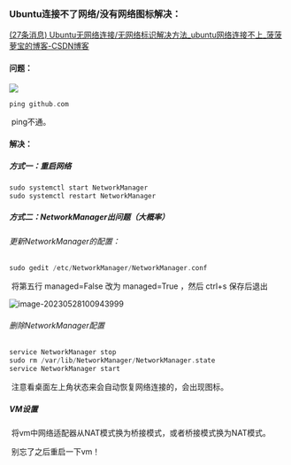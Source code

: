 ### Ubuntu连接不了网络/没有网络图标解决：

[(27条消息) Ubuntu无网络连接/无网络标识解决方法_ubuntu网络连接不上_菠菠萝宝的博客-CSDN博客](https://blog.csdn.net/qq_45400167/article/details/125874887?ops_request_misc=%7B%22request%5Fid%22%3A%22168523888116800217268800%22%2C%22scm%22%3A%2220140713.130102334..%22%7D&request_id=168523888116800217268800&biz_id=0&utm_medium=distribute.pc_search_result.none-task-blog-2~all~top_positive~default-1-125874887-null-null.142^v88^control_2,239^v2^insert_chatgpt&utm_term=Ubuntu无网络连接&spm=1018.2226.3001.4187)

#### 问题：

![](C:\Users\张云鑫\AppData\Roaming\Typora\typora-user-images\image-20230528100506587.png)

```c
ping github.com
```

​		ping不通。

#### 解决：

##### 方式一：重启网络

```c
sudo systemctl start NetworkManager
sudo systemctl restart NetworkManager
```

##### 方式二：NetworkManager出问题（大概率）

###### 更新NetworkManager的配置：

```c
sudo gedit /etc/NetworkManager/NetworkManager.conf
```

​		将第五行 managed=False 改为 managed=True ，然后 ctrl+s 保存后退出

![image-20230528100943999](C:\Users\张云鑫\AppData\Roaming\Typora\typora-user-images\image-20230528100943999.png)

###### 删除NetworkManager配置

```c
service NetworkManager stop
sudo rm /var/lib/NetworkManager/NetworkManager.state 
service NetworkManager start 
```

​		注意看桌面左上角状态来会自动恢复网络连接的，会出现图标。

##### VM设置

​		将vm中网络适配器从NAT模式换为桥接模式，或者桥接模式换为NAT模式。

​		别忘了之后重启一下vm！